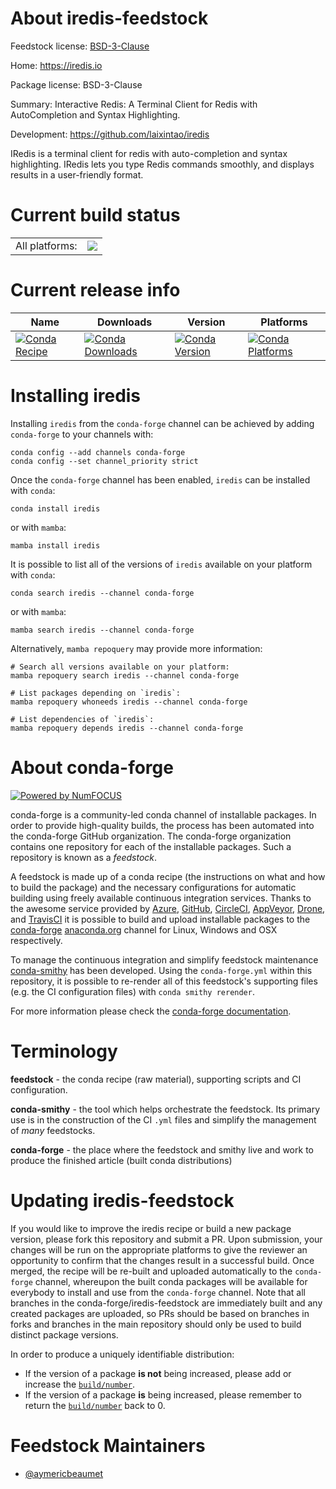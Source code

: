 About iredis-feedstock
======================

Feedstock license: [BSD-3-Clause](https://github.com/conda-forge/iredis-feedstock/blob/main/LICENSE.txt)

Home: https://iredis.io

Package license: BSD-3-Clause

Summary: Interactive Redis: A Terminal Client for Redis with AutoCompletion and Syntax Highlighting.

Development: https://github.com/laixintao/iredis

IRedis is a terminal client for redis with auto-completion and syntax
highlighting. IRedis lets you type Redis commands smoothly, and displays
results in a user-friendly format.


Current build status
====================


<table><tr><td>All platforms:</td>
    <td>
      <a href="https://dev.azure.com/conda-forge/feedstock-builds/_build/latest?definitionId=16970&branchName=main">
        <img src="https://dev.azure.com/conda-forge/feedstock-builds/_apis/build/status/iredis-feedstock?branchName=main">
      </a>
    </td>
  </tr>
</table>

Current release info
====================

| Name | Downloads | Version | Platforms |
| --- | --- | --- | --- |
| [![Conda Recipe](https://img.shields.io/badge/recipe-iredis-green.svg)](https://anaconda.org/conda-forge/iredis) | [![Conda Downloads](https://img.shields.io/conda/dn/conda-forge/iredis.svg)](https://anaconda.org/conda-forge/iredis) | [![Conda Version](https://img.shields.io/conda/vn/conda-forge/iredis.svg)](https://anaconda.org/conda-forge/iredis) | [![Conda Platforms](https://img.shields.io/conda/pn/conda-forge/iredis.svg)](https://anaconda.org/conda-forge/iredis) |

Installing iredis
=================

Installing `iredis` from the `conda-forge` channel can be achieved by adding `conda-forge` to your channels with:

```
conda config --add channels conda-forge
conda config --set channel_priority strict
```

Once the `conda-forge` channel has been enabled, `iredis` can be installed with `conda`:

```
conda install iredis
```

or with `mamba`:

```
mamba install iredis
```

It is possible to list all of the versions of `iredis` available on your platform with `conda`:

```
conda search iredis --channel conda-forge
```

or with `mamba`:

```
mamba search iredis --channel conda-forge
```

Alternatively, `mamba repoquery` may provide more information:

```
# Search all versions available on your platform:
mamba repoquery search iredis --channel conda-forge

# List packages depending on `iredis`:
mamba repoquery whoneeds iredis --channel conda-forge

# List dependencies of `iredis`:
mamba repoquery depends iredis --channel conda-forge
```


About conda-forge
=================

[![Powered by
NumFOCUS](https://img.shields.io/badge/powered%20by-NumFOCUS-orange.svg?style=flat&colorA=E1523D&colorB=007D8A)](https://numfocus.org)

conda-forge is a community-led conda channel of installable packages.
In order to provide high-quality builds, the process has been automated into the
conda-forge GitHub organization. The conda-forge organization contains one repository
for each of the installable packages. Such a repository is known as a *feedstock*.

A feedstock is made up of a conda recipe (the instructions on what and how to build
the package) and the necessary configurations for automatic building using freely
available continuous integration services. Thanks to the awesome service provided by
[Azure](https://azure.microsoft.com/en-us/services/devops/), [GitHub](https://github.com/),
[CircleCI](https://circleci.com/), [AppVeyor](https://www.appveyor.com/),
[Drone](https://cloud.drone.io/welcome), and [TravisCI](https://travis-ci.com/)
it is possible to build and upload installable packages to the
[conda-forge](https://anaconda.org/conda-forge) [anaconda.org](https://anaconda.org/)
channel for Linux, Windows and OSX respectively.

To manage the continuous integration and simplify feedstock maintenance
[conda-smithy](https://github.com/conda-forge/conda-smithy) has been developed.
Using the ``conda-forge.yml`` within this repository, it is possible to re-render all of
this feedstock's supporting files (e.g. the CI configuration files) with ``conda smithy rerender``.

For more information please check the [conda-forge documentation](https://conda-forge.org/docs/).

Terminology
===========

**feedstock** - the conda recipe (raw material), supporting scripts and CI configuration.

**conda-smithy** - the tool which helps orchestrate the feedstock.
                   Its primary use is in the construction of the CI ``.yml`` files
                   and simplify the management of *many* feedstocks.

**conda-forge** - the place where the feedstock and smithy live and work to
                  produce the finished article (built conda distributions)


Updating iredis-feedstock
=========================

If you would like to improve the iredis recipe or build a new
package version, please fork this repository and submit a PR. Upon submission,
your changes will be run on the appropriate platforms to give the reviewer an
opportunity to confirm that the changes result in a successful build. Once
merged, the recipe will be re-built and uploaded automatically to the
`conda-forge` channel, whereupon the built conda packages will be available for
everybody to install and use from the `conda-forge` channel.
Note that all branches in the conda-forge/iredis-feedstock are
immediately built and any created packages are uploaded, so PRs should be based
on branches in forks and branches in the main repository should only be used to
build distinct package versions.

In order to produce a uniquely identifiable distribution:
 * If the version of a package **is not** being increased, please add or increase
   the [``build/number``](https://docs.conda.io/projects/conda-build/en/latest/resources/define-metadata.html#build-number-and-string).
 * If the version of a package **is** being increased, please remember to return
   the [``build/number``](https://docs.conda.io/projects/conda-build/en/latest/resources/define-metadata.html#build-number-and-string)
   back to 0.

Feedstock Maintainers
=====================

* [@aymericbeaumet](https://github.com/aymericbeaumet/)

